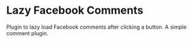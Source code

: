 # Lazy Facebook Comments
Plugin to lazy load Facebook comments after clicking a button. A simple comment plugin.
